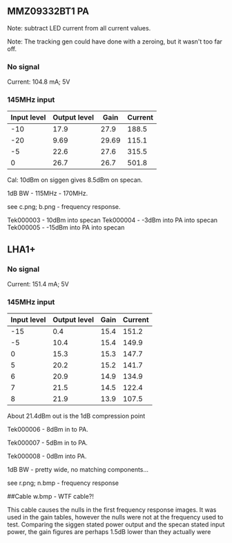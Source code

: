 ## MMZ09332BT1 PA
Note: subtract LED current from all current values.

Note: The tracking gen could have done with a zeroing, but it wasn't too far off. 

### No signal

Current: 104.8 mA; 5V

### 145MHz input

|Input level| Output level|Gain|Current|
|---|---|---|---|
|-10 | 17.9 | 27.9 | 188.5 |
|-20 | 9.69 | 29.69 | 115.1 |
| -5 | 22.6 | 27.6 | 315.5 |
| 0 | 26.7 | 26.7 | 501.8 |

Cal: 10dBm on siggen gives 8.5dBm on specan.

1dB BW - 115MHz - 170MHz.

see c.png; b.png - frequency response.


Tek000003 - 10dBm into specan
Tek000004 - -3dBm into PA into specan
Tek000005 - -15dBm into PA into specan


## LHA1+

### No signal

Current: 151.4 mA; 5V

### 145MHz input

|Input level| Output level|Gain|Current|
|---|---|---|---|
| -15 | 0.4 | 15.4 | 151.2 |
| -5 | 10.4 | 15.4 | 149.9 |
| 0 | 15.3 | 15.3 | 147.7 |
| 5 | 20.2 | 15.2 | 141.7 |
| 6 | 20.9 | 14.9 | 134.9 |
| 7 | 21.5 | 14.5 | 122.4 |
| 8 | 21.9 | 13.9 | 107.5 |

About 21.4dBm out is the 1dB compression point

Tek000006 - 8dBm in to PA.

Tek000007 - 5dBm in to PA.

Tek000008 - 0dBm into PA.

1dB BW - pretty wide, no matching components...

see r.png; n.bmp - frequency response

##Cable
w.bmp - WTF cable?!

This cable causes the nulls in the first frequency response images. It was used in the gain tables, however the nulls were not at the frequency used to test. Comparing the siggen stated power output and the specan stated input power, the gain figures are perhaps 1.5dB lower than they actually were
